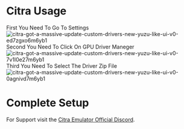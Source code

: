 # Citra Usage
First You Need To Go To Settings
![citra-got-a-massive-update-custom-drivers-new-yuzu-like-ui-v0-ed7zgxo6m6yb1](https://github.com/K11MCH1/AdrenoToolsDrivers/assets/145665569/b8a4bbb1-5fbc-4fff-a16c-050f84f5ed9d)
Second You Need To Click On GPU Driver Maneger
![citra-got-a-massive-update-custom-drivers-new-yuzu-like-ui-v0-7v1l0e27m6yb1](https://github.com/K11MCH1/AdrenoToolsDrivers/assets/145665569/3b5b8e67-023a-4644-9021-bfc83492ebe0)
Third You Need To Select The Driver Zip File
![citra-got-a-massive-update-custom-drivers-new-yuzu-like-ui-v0-0agnivd7m6yb1](https://github.com/K11MCH1/AdrenoToolsDrivers/assets/145665569/02154201-99a9-46d6-bd64-60dfd63eb40d)
# Complete Setup

For Support visit the <a href="https://discord.gg/FAXfZV9">Citra Emulator Official Discord</a>.
